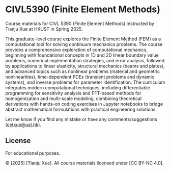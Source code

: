 # CIVL5390 (Finite Element Methods)

Course materials for CIVL 5390 (Finite Element Methods) instructed by Tianju Xue at HKUST in Spring 2025.

This graduate-level course explores the Finite Element Method (FEM) as a computational tool for solving continuum mechanics problems. The course provides a comprehensive exploration of computational mechanics, beginning with foundational concepts in 1D and 2D linear boundary value problems, numerical implementation strategies, and error analysis, followed by applications to linear elasticity, structural mechanics (beams and plates), and advanced topics such as nonlinear problems (material and geometric nonlinearities), time-dependent PDEs (transient problems and dynamic systems), and inverse problems for parameter identification. The curriculum integrates modern computational techniques, including differentiable programming for sensitivity analysis and FFT-based methods for homogenization and multi-scale modeling, combining theoretical derivations with hands-on coding exercises in Jupyter notebooks to bridge abstract mathematical formulations with practical engineering solutions.

Let me know if you find any mistake or have any comments/suggestions (cetxue@ust.hk). 

## License

For educational purposes.

© [2025] [Tianju Xue]. All course materials licensed under [CC BY-NC 4.0].